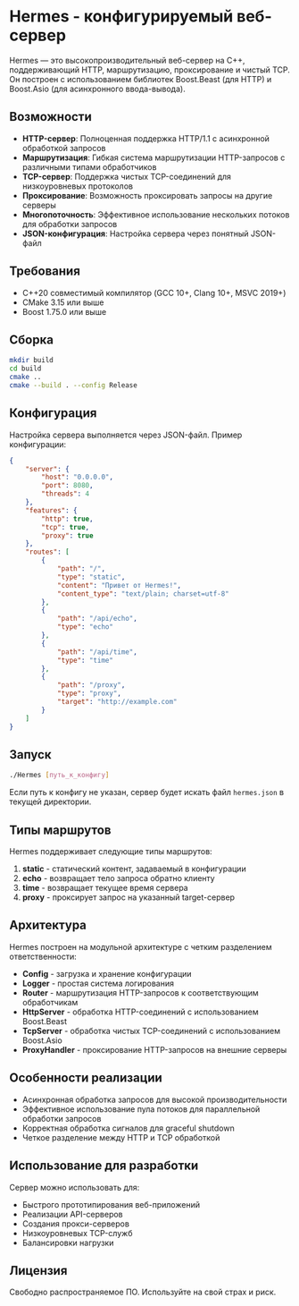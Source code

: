 # Hermes - конфигурируемый веб-сервер

Hermes — это высокопроизводительный веб-сервер на C++, поддерживающий HTTP, маршрутизацию, проксирование и чистый TCP. Он построен с использованием библиотек Boost.Beast (для HTTP) и Boost.Asio (для асинхронного ввода-вывода).

## Возможности

- **HTTP-сервер**: Полноценная поддержка HTTP/1.1 с асинхронной обработкой запросов
- **Маршрутизация**: Гибкая система маршрутизации HTTP-запросов с различными типами обработчиков
- **TCP-сервер**: Поддержка чистых TCP-соединений для низкоуровневых протоколов
- **Проксирование**: Возможность проксировать запросы на другие серверы
- **Многопоточность**: Эффективное использование нескольких потоков для обработки запросов
- **JSON-конфигурация**: Настройка сервера через понятный JSON-файл

## Требования

- C++20 совместимый компилятор (GCC 10+, Clang 10+, MSVC 2019+)
- CMake 3.15 или выше
- Boost 1.75.0 или выше

## Сборка

```bash
mkdir build
cd build
cmake ..
cmake --build . --config Release
```

## Конфигурация

Настройка сервера выполняется через JSON-файл. Пример конфигурации:

```json
{
    "server": {
        "host": "0.0.0.0",
        "port": 8080,
        "threads": 4
    },
    "features": {
        "http": true,
        "tcp": true,
        "proxy": true
    },
    "routes": [
        {
            "path": "/",
            "type": "static",
            "content": "Привет от Hermes!",
            "content_type": "text/plain; charset=utf-8"
        },
        {
            "path": "/api/echo",
            "type": "echo"
        },
        {
            "path": "/api/time",
            "type": "time"
        },
        {
            "path": "/proxy",
            "type": "proxy",
            "target": "http://example.com"
        }
    ]
}
```

## Запуск

```bash
./Hermes [путь_к_конфигу]
```

Если путь к конфигу не указан, сервер будет искать файл `hermes.json` в текущей директории.

## Типы маршрутов

Hermes поддерживает следующие типы маршрутов:

1. **static** - статический контент, задаваемый в конфигурации
2. **echo** - возвращает тело запроса обратно клиенту
3. **time** - возвращает текущее время сервера
4. **proxy** - проксирует запрос на указанный target-сервер

## Архитектура

Hermes построен на модульной архитектуре с четким разделением ответственности:

- **Config** - загрузка и хранение конфигурации
- **Logger** - простая система логирования
- **Router** - маршрутизация HTTP-запросов к соответствующим обработчикам
- **HttpServer** - обработка HTTP-соединений с использованием Boost.Beast
- **TcpServer** - обработка чистых TCP-соединений с использованием Boost.Asio
- **ProxyHandler** - проксирование HTTP-запросов на внешние серверы

## Особенности реализации

- Асинхронная обработка запросов для высокой производительности
- Эффективное использование пула потоков для параллельной обработки запросов
- Корректная обработка сигналов для graceful shutdown
- Четкое разделение между HTTP и TCP обработкой

## Использование для разработки

Сервер можно использовать для:
- Быстрого прототипирования веб-приложений
- Реализации API-серверов
- Создания прокси-серверов
- Низкоуровневых TCP-служб
- Балансировки нагрузки

## Лицензия

Свободно распространяемое ПО. Используйте на свой страх и риск.
